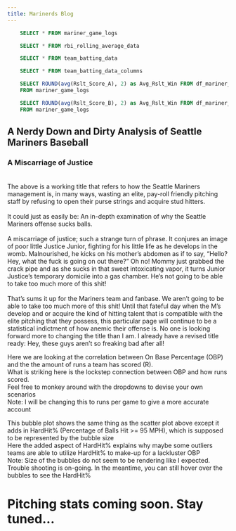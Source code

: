 ```yaml
---
title: Marinerds Blog 
---
```


```sql mariner_game_logs
    SELECT * FROM mariner_game_logs
```

```sql rbi_rolling_avg
    SELECT * FROM rbi_rolling_average_data
```

```sql team_batting_data
    SELECT * FROM team_batting_data
```

```sql team_batting_columns
    SELECT * FROM team_batting_data_columns
```

```sql avg_score_in_wins
    SELECT ROUND(avg(Rslt_Score_A), 2) as Avg_Rslt_Win FROM df_mariner_game_logs
    FROM mariner_game_logs
```

```sql avg_score_in_loss
    SELECT ROUND(avg(Rslt_Score_B), 2) as Avg_Rslt_Win FROM df_mariner_game_logs
    FROM mariner_game_logs
```


<BigValue 
data={avg_score_in_wins} 
value=Avg_Rslt_Win
comparisonTitle="vs. Last Month"
/>



## A Nerdy Down and Dirty Analysis of Seattle Mariners Baseball
 


### A Miscarriage of Justice<br><br>
The above is a working title that refers to how the Seattle Mariners management is, in many ways, wasting an elite, pay-roll friendly pitching staff by refusing to open their purse strings and acquire stud hitters.<br>  
It could just as easily be: An in-depth examination of why the Seattle Mariners offense sucks balls.<br><br>
A miscarriage of justice; such a strange turn of phrase.  It conjures an image of poor little Justice Junior, fighting for his little life as he develops in the womb.  Malnourished, he kicks on his mother’s abdomen as if to say, “Hello?  Hey, what the fuck is going on out there?”  Oh no!  Mommy just grabbed the crack pipe and as she sucks in that sweet intoxicating vapor, it turns Junior Justice’s temporary domicile into a gas chamber.  He’s not going to be able to take too much more of this shit!<br><br>
That’s sums it up for the Mariners team and fanbase.  We aren’t going to be able to take too much more of this shit!
Until that fateful day when the M’s develop and or acquire the kind of hitting talent that is compatible with the elite pitching that they possess, this particular page will continue to be a statistical indictment of how anemic their offense is.  No one is looking forward more to changing the title than I am.  I already have a revised title ready:  Hey, these guys aren’t so freaking bad after all!




<Dropdown
    data={team_batting_columns} 
    name=team_batting_column_selector
    value=index
    defaultValue='AVG'
    title="Select Critera for Team Batting "
/>



<BarChart 
    data={team_batting_data}
    swapXY=true 
    x=Team
    y={inputs.team_batting_column_selector.value}
    title="Team Batting Stats"
/>

<Dropdown
    data={team_batting_columns} 
    name=team_batting_column_scatter_selector_x
    value=index
    defaultValue='OBP'
    title="X Axis Dropdown for Scatter/Bubble Chart" 
/>

<Dropdown
    data={team_batting_columns} 
    name=team_batting_column_scatter_selector_y
    value=index
    defaultValue='R'
    title="Y Axis Dropdown for Scatter/Bubble Chart" 
/>

<Dropdown
    data={team_batting_columns} 
    name=team_batting_column_scatter_selector_size
    value=index
    defaultValue='HardHit%'
    title="Size Dropdown for Scatter/Bubble Chart" 
/>


Here we are looking at the correlation between On Base Percentage (OBP) and the the amount of runs a team has scored (R).<br>
What is striking here is the lockstep connection between OBP and how runs scored.<br>
Feel free to monkey around with the dropdowns to devise your own scenarios<br>
Note: I will be changing this to runs per game to give a more accurate account


<ScatterPlot 
    data={team_batting_data} 
    x={inputs.team_batting_column_scatter_selector_x.value}
    y={inputs.team_batting_column_scatter_selector_y.value}
    series=Team
    xAxisTitle=true 
    yAxisTitle=true
    title="Team Batting Scatter Chart"
/>

This bubble plot shows the same thing as the scatter plot above except it adds in HardHit% (Percentage of Balls Hit >= 95 MPH), which is supposed to be represented by the bubble size<br>
Here the added aspect of HardHit% explains why maybe some outliers teams are able to utilize HardHit% to make-up for a lackluster OBP<br>
Note: Size of the bubbles do not seem to be rendering like I expected. Trouble shooting is on-going. In the meantime, you can still hover over the bubbles to see the HardHit%

<BubbleChart 
    data={team_batting_data} 
    x={inputs.team_batting_column_scatter_selector_x.value}
    y={inputs.team_batting_column_scatter_selector_y.value}
    size={inputs.team_batting_column_scatter_selector_size.value}
    series=Team
/>  



<LineChart 
    data={rbi_rolling_avg}  
    x=Date
    y=rbi_rolling_avg
    title="RBI Rolling Average"
/>

# Pitching stats coming soon. Stay tuned...